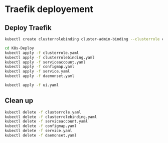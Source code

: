 # Traefik deployement

## Deploy Traefik

```bash
kubectl create clusterrolebinding cluster-admin-binding --clusterrole cluster-admin --user florian.woerner@onmyown.io
```

```bash
cd K8s-Deploy
kubectl apply -f clusterrole.yaml
kubectl apply -f clusterrolebinding.yaml
kubectl apply -f serviceaccount.yaml
kubectl apply -f configmap.yaml
kubectl apply -f service.yaml
kubectl apply -f daemonset.yaml
```

```bash
kubectl apply -f ui.yaml
```

## Clean up

```bash
kubectl delete -f clusterrole.yaml
kubectl delete -f clusterrolebinding.yaml
kubectl delete -f serviceaccount.yaml
kubectl delete -f configmap.yaml
kubectl delete -f service.yaml
kubectl delete -f daemonset.yaml
```
